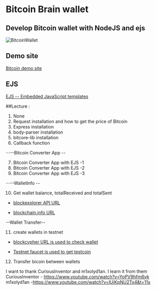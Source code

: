# Bitcoin Brain wallet

## Develop Bitcoin wallet with NodeJS and ejs


![BitcoinWallet](./Img/BitcoinBrainwallet.gif)

## Demo site 

[Bitcoin demo site](https://bitcoinwalletwithnodejs.herokuapp.com/)

## EJS 

[EJS -- Embedded JavaScript templates](http://ejs.co/)

##Lecture :
1. None
2. Request installation and how to get the price of Bitcoin
3. Express installation
4. body-parser installation
5. bitcore-lib installation
6. Callback function

⋅⋅⋅--Bitcoin Converter App --

7. Bitcoin Converter App with EJS -1
8. Bitcoin Converter App with EJS -2
9. Bitcoin Converter App with EJS -3

⋅⋅⋅--WalletInfo --

10. Get wallet balance, totalReceived and totalSent

* [blockexplorer API URL](https://blockexplorer.com/api-ref)

* [blockchain.info URL](https://blockchain.info/)

--Wallet Transfer--

11. create wallets in testnet

* [blockcypher URL is used to check wallet](https://live.blockcypher.com/)

* [Testnet faucet is used to get testcoin](https://testnet.manu.backend.hamburg/faucet)

12. Transfer bicoin between wallets

I want to thank CuriousInventor  and m1xolyd1an. I learn it from them
CuriousInventor  - https://www.youtube.com/watch?v=YoPV9hfm6yk 
m1xolyd1an   -https://www.youtube.com/watch?v=lUiKpNU2Tx4&t=11s
